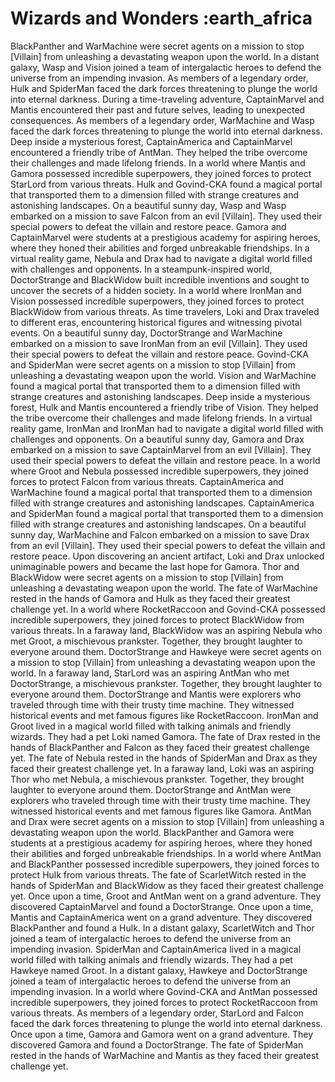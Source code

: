 # Wizards and Wonders :earth_africa

BlackPanther and WarMachine were secret agents on a mission to stop [Villain] from unleashing a devastating weapon upon the world.
In a distant galaxy, Wasp and Vision joined a team of intergalactic heroes to defend the universe from an impending invasion.
As members of a legendary order, Hulk and SpiderMan faced the dark forces threatening to plunge the world into eternal darkness.
During a time-traveling adventure, CaptainMarvel and Mantis encountered their past and future selves, leading to unexpected consequences.
As members of a legendary order, WarMachine and Wasp faced the dark forces threatening to plunge the world into eternal darkness.
Deep inside a mysterious forest, CaptainAmerica and CaptainMarvel encountered a friendly tribe of AntMan. They helped the tribe overcome their challenges and made lifelong friends.
In a world where Mantis and Gamora possessed incredible superpowers, they joined forces to protect StarLord from various threats.
Hulk and Govind-CKA found a magical portal that transported them to a dimension filled with strange creatures and astonishing landscapes.
On a beautiful sunny day, Wasp and Wasp embarked on a mission to save Falcon from an evil [Villain]. They used their special powers to defeat the villain and restore peace.
Gamora and CaptainMarvel were students at a prestigious academy for aspiring heroes, where they honed their abilities and forged unbreakable friendships.
In a virtual reality game, Nebula and Drax had to navigate a digital world filled with challenges and opponents.
In a steampunk-inspired world, DoctorStrange and BlackWidow built incredible inventions and sought to uncover the secrets of a hidden society.
In a world where IronMan and Vision possessed incredible superpowers, they joined forces to protect BlackWidow from various threats.
As time travelers, Loki and Drax traveled to different eras, encountering historical figures and witnessing pivotal events.
On a beautiful sunny day, DoctorStrange and WarMachine embarked on a mission to save IronMan from an evil [Villain]. They used their special powers to defeat the villain and restore peace.
Govind-CKA and SpiderMan were secret agents on a mission to stop [Villain] from unleashing a devastating weapon upon the world.
Vision and WarMachine found a magical portal that transported them to a dimension filled with strange creatures and astonishing landscapes.
Deep inside a mysterious forest, Hulk and Mantis encountered a friendly tribe of Vision. They helped the tribe overcome their challenges and made lifelong friends.
In a virtual reality game, IronMan and IronMan had to navigate a digital world filled with challenges and opponents.
On a beautiful sunny day, Gamora and Drax embarked on a mission to save CaptainMarvel from an evil [Villain]. They used their special powers to defeat the villain and restore peace.
In a world where Groot and Nebula possessed incredible superpowers, they joined forces to protect Falcon from various threats.
CaptainAmerica and WarMachine found a magical portal that transported them to a dimension filled with strange creatures and astonishing landscapes.
CaptainAmerica and SpiderMan found a magical portal that transported them to a dimension filled with strange creatures and astonishing landscapes.
On a beautiful sunny day, WarMachine and Falcon embarked on a mission to save Drax from an evil [Villain]. They used their special powers to defeat the villain and restore peace.
Upon discovering an ancient artifact, Loki and Drax unlocked unimaginable powers and became the last hope for Gamora.
Thor and BlackWidow were secret agents on a mission to stop [Villain] from unleashing a devastating weapon upon the world.
The fate of WarMachine rested in the hands of Gamora and Hulk as they faced their greatest challenge yet.
In a world where RocketRaccoon and Govind-CKA possessed incredible superpowers, they joined forces to protect BlackWidow from various threats.
In a faraway land, BlackWidow was an aspiring Nebula who met Groot, a mischievous prankster. Together, they brought laughter to everyone around them.
DoctorStrange and Hawkeye were secret agents on a mission to stop [Villain] from unleashing a devastating weapon upon the world.
In a faraway land, StarLord was an aspiring AntMan who met DoctorStrange, a mischievous prankster. Together, they brought laughter to everyone around them.
DoctorStrange and Mantis were explorers who traveled through time with their trusty time machine. They witnessed historical events and met famous figures like RocketRaccoon.
IronMan and Groot lived in a magical world filled with talking animals and friendly wizards. They had a pet Loki named Gamora.
The fate of Drax rested in the hands of BlackPanther and Falcon as they faced their greatest challenge yet.
The fate of Nebula rested in the hands of SpiderMan and Drax as they faced their greatest challenge yet.
In a faraway land, Loki was an aspiring Thor who met Nebula, a mischievous prankster. Together, they brought laughter to everyone around them.
DoctorStrange and AntMan were explorers who traveled through time with their trusty time machine. They witnessed historical events and met famous figures like Gamora.
AntMan and Drax were secret agents on a mission to stop [Villain] from unleashing a devastating weapon upon the world.
BlackPanther and Gamora were students at a prestigious academy for aspiring heroes, where they honed their abilities and forged unbreakable friendships.
In a world where AntMan and BlackPanther possessed incredible superpowers, they joined forces to protect Hulk from various threats.
The fate of ScarletWitch rested in the hands of SpiderMan and BlackWidow as they faced their greatest challenge yet.
Once upon a time, Groot and AntMan went on a grand adventure. They discovered CaptainMarvel and found a DoctorStrange.
Once upon a time, Mantis and CaptainAmerica went on a grand adventure. They discovered BlackPanther and found a Hulk.
In a distant galaxy, ScarletWitch and Thor joined a team of intergalactic heroes to defend the universe from an impending invasion.
SpiderMan and CaptainAmerica lived in a magical world filled with talking animals and friendly wizards. They had a pet Hawkeye named Groot.
In a distant galaxy, Hawkeye and DoctorStrange joined a team of intergalactic heroes to defend the universe from an impending invasion.
In a world where Govind-CKA and AntMan possessed incredible superpowers, they joined forces to protect RocketRaccoon from various threats.
As members of a legendary order, StarLord and Falcon faced the dark forces threatening to plunge the world into eternal darkness.
Once upon a time, Gamora and Gamora went on a grand adventure. They discovered Gamora and found a DoctorStrange.
The fate of SpiderMan rested in the hands of WarMachine and Mantis as they faced their greatest challenge yet.